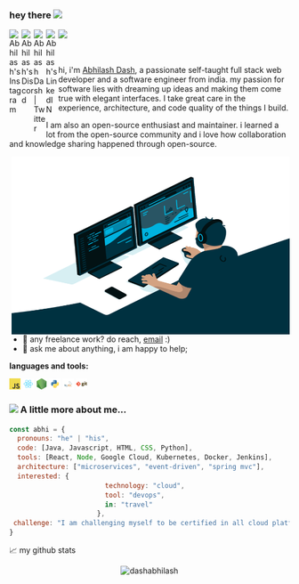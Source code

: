 ### hey there <img src="https://media.giphy.com/media/hvRJCLFzcasrR4ia7z/giphy.gif" width="25px">
<a href="https://www.instagram.com/imabhilash77/">
  <img align="left" alt="Abhilash's Instagram" width="22px" src="https://raw.githubusercontent.com/hussainweb/hussainweb/main/icons/instagram.png" />
</a>
<a href="https://discord.gg/waVqPEFq">
  <img align="left" alt="Abhilash's Discord" width="22px" src="https://raw.githubusercontent.com/peterthehan/peterthehan/master/assets/discord.svg" />
</a>
<a href="https://twitter.com/tweet_dashabhi">
  <img align="left" alt="Abhilash Dash | Twitter" width="22px" src="https://raw.githubusercontent.com/peterthehan/peterthehan/master/assets/twitter.svg" />
</a>
<a href="https://www.linkedin.com/in/abhilash5788/">
  <img align="left" alt="Abhilash's LinkedIN" width="22px" src="https://raw.githubusercontent.com/peterthehan/peterthehan/master/assets/linkedin.svg" />
</a>

![](https://visitor-badge.glitch.me/badge?page_id=dashabhi.dashabhi)

<br />

hi, i'm [Abhilash Dash](https://www.linkedin.com/in/abhilash5788/), a passionate self-taught full stack web developer and a software engineer from india. my passion for software lies with dreaming up ideas and making them come true with elegant interfaces. I take great care in the experience, architecture, and code quality of the things I build.

I am also an open-source enthusiast and maintainer. i learned a lot from the open-source community and i love how collaboration and knowledge sharing happened through open-source.


  <img align="right" alt="GIF" src="https://github.com/dashabhilash/dashabhilash/blob/main/code.gif?raw=true" width="500" height="320" />
  
- 💼 any freelance work? do reach, [email](mailto:email.abhilashdash@gmail.com) :)
- 💬 ask me about anything, i am happy to help;

**languages and tools:**  

<code><img height="20" src="https://raw.githubusercontent.com/github/explore/80688e429a7d4ef2fca1e82350fe8e3517d3494d/topics/javascript/javascript.png"></code>
<code><img height="20" src="https://raw.githubusercontent.com/github/explore/80688e429a7d4ef2fca1e82350fe8e3517d3494d/topics/react/react.png"></code>
<code><img height="20" src="https://raw.githubusercontent.com/github/explore/80688e429a7d4ef2fca1e82350fe8e3517d3494d/topics/nodejs/nodejs.png"></code>
<code><img height="20" src="https://raw.githubusercontent.com/github/explore/80688e429a7d4ef2fca1e82350fe8e3517d3494d/topics/python/python.png"></code>
<code><img height="20" src="https://raw.githubusercontent.com/github/explore/80688e429a7d4ef2fca1e82350fe8e3517d3494d/topics/mysql/mysql.png"></code>
<code><img height="20" src="https://raw.githubusercontent.com/github/explore/80688e429a7d4ef2fca1e82350fe8e3517d3494d/topics/git/git.png"></code>

### <img src="https://media.giphy.com/media/VgCDAzcKvsR6OM0uWg/giphy.gif" width="50"> A little more about me...  

```javascript
const abhi = {
  pronouns: "he" | "his",
  code: [Java, Javascript, HTML, CSS, Python],
  tools: [React, Node, Google Cloud, Kubernetes, Docker, Jenkins],
  architecture: ["microservices", "event-driven", "spring mvc"],
  interested: {
                        technology: "cloud",
                        tool: "devops",
                        in: "travel"
                      },
 challenge: "I am challenging myself to be certified in all cloud platform"
}
```


📈 my github stats

<p align="center"> <img src="https://github-readme-stats.vercel.app/api?username=dashabhilash&show_icons=true&theme=gotham" alt="dashabhilash" />





<!---
dashabhilash/dashabhilash is a ✨ special ✨ repository because its `README.md` (this file) appears on your GitHub profile.
You can click the Preview link to take a look at your changes.
--->
